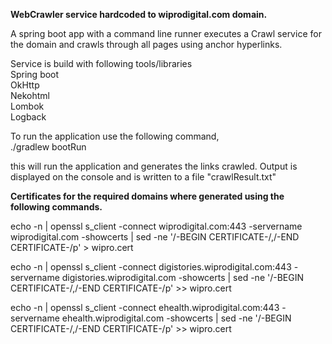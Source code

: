 **WebCrawler service hardcoded to wiprodigital.com domain.**

A spring boot app with a command line runner executes a Crawl service for the domain and crawls through all pages using anchor hyperlinks.

Service is build with following tools/libraries  
Spring boot  
OkHttp  
Nekohtml  
Lombok  
Logback

To run the application use the following command,  
./gradlew bootRun  

this will run the application and generates the links crawled. Output is displayed on the console and is written to a file "crawlResult.txt"  

**Certificates for the required domains where generated using the following commands.**

echo -n | openssl s_client -connect wiprodigital.com:443 -servername wiprodigital.com -showcerts | sed -ne '/-BEGIN CERTIFICATE-/,/-END CERTIFICATE-/p' > wipro.cert  

echo -n | openssl s_client -connect digistories.wiprodigital.com:443 -servername digistories.wiprodigital.com -showcerts | sed -ne '/-BEGIN CERTIFICATE-/,/-END CERTIFICATE-/p' >> wipro.cert  

echo -n | openssl s_client -connect ehealth.wiprodigital.com:443 -servername ehealth.wiprodigital.com -showcerts | sed -ne '/-BEGIN CERTIFICATE-/,/-END CERTIFICATE-/p' >> wipro.cert  

<!--keytool -import -v -file wipro.cert -keystore wipro.jks -storepass buildit -->